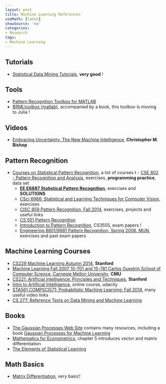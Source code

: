 ```yaml
---
layout: post
title: Machine Learning References
useMath: [latex]
showSource: 'no'
categories:
- Research
tags:
- Machine Learning
---
```



## Tutorials
 - [Statistical Data Mining Tutorials][6], **very good** !

## Tools
 - [Pattern Recognition Toolbox for MATLAB][20]
 - [BRMLtoolbox (matlab)][22], accompanied by a book, this toolbox is moving to Julia !

## Videos
 - [Embracing Uncertainty: The New Machine Intelligence][21], **Christopher M. Bishop**

## Pattern Recognition
 - [Courses on Statistical Pattern Recognition][11], a list of courses
t      - [CSE 802 - Pattern Recognition and Analysis][16], exercises, **programming practice**, data set
     - [**EE E6887 Statistical Pattern Recognition**][14], exercises and **SOLUTIONS**
     - [CSci 6966: Statistical and Learning Techniques for Computer Vision][18], exercises
     - [CISC 859 Pattern Recognition, Fall 2014][15], exercises, projects and useful links
     - [CS 551 Pattern Recognition][12]
     - [Introduction to Pattern Recognition][13], CS3555, exam papers !
     - [Engineering 8801/9881 Pattern Recognition, Spring 2006, MUN][17], exercises and past exam papers

## Machine Learning Courses
 - [CS229  Machine Learning  Autumn 2014][7], **Stanford**
 - [Machine Learning Fall 2007 10-701 and 15-781 Carlos Guestrin School of Computer Science, Carnegie Mellon University][8], **CMU**
 - [CS221: Artificial Intelligence: Principles and Techniques][9], **Stanford**
 - [Intro to Artificial Intelligence][10], online course, udacity
 - [STA561 COMPSCI571: Probabilistic Machine Learning: Fall 2014][19], many useful video links
 - [CS 277: Reference Texts on Data Mining and Machine Learning][23]

## Books
 - [The Gaussian Processes Web Site][1] contains many resources, including a book [Gaussian Processes for Machine Learning][2]
 - [Mathematics for Econometrics][4], chapter 5 introduces vector and matrix differentiation
 - [The Elements of Statistical Learning][5]

## Math Basics
 - [Matrix Differentiation][3], very basic!
 

















[23]: http://www.ics.uci.edu/~smyth/courses/cs277/data_mining_texts.xhtml
[22]: http://web4.cs.ucl.ac.uk/staff/D.Barber/pmwiki/pmwiki.php?n=Brml.Software
[21]: http://scpro.streamuk.com/uk/player/Default.aspx?wid=7739
[20]: https://github.com/covartech/PRT
[19]: https://stat.duke.edu/~sayan/561/
[18]: http://www.cs.rpi.edu/~stewart/sltcv/
[17]: http://www.engr.mun.ca/~charlesr/9881/index.html
[16]: http://www.cse.msu.edu/~rossarun/courses/sp15/cse802/index.html#details
[15]: http://research.cs.queensu.ca/~blostein/859.html
[14]: http://www.ee.columbia.edu/~sfchang/course/spr/
[13]: http://www.cedar.buffalo.edu/~srihari/CSE555/
[12]: http://www.cs.bilkent.edu.tr/~saksoy/courses/cs551/index.html
[11]: http://homepages.inf.ed.ac.uk/rbf/IAPR/researchers/PPRPAGES/pprcourses.htm
[10]: https://www.udacity.com/course/progress#!/c-cs271
[9]: http://web.stanford.edu/class/cs221/
[8]: http://www.cs.cmu.edu/~guestrin/Class/10701/schedule.html
[1]: http://www.gaussianprocess.org/
[2]: http://www.gaussianprocess.org/gpml/chapters/RW.pdf
[3]: http://www.atmos.washington.edu/~dennis/MatrixCalculus.pdf
[4]: http://pan.baidu.com/wap/shareview?&shareid=3544987238&uk=136268530&dir=%2F%E6%95%B0%E7%90%86%E7%BB%8F%E6%B5%8E%E5%AD%A6%E4%B8%8E%E8%AE%A1%E9%87%8F%E7%BB%8F%E6%B5%8E%E5%AD%A6&page=1&num=20&fsid=4014951445&third=0
[5]: http://statweb.stanford.edu/~tibs/ElemStatLearn/
[6]: http://www.autonlab.org/tutorials/
[7]: http://cs229.stanford.edu/